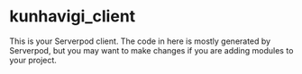 # kunhavigi_client

This is your Serverpod client. The code in here is mostly generated by
Serverpod, but you may want to make changes if you are adding modules to your
project.
